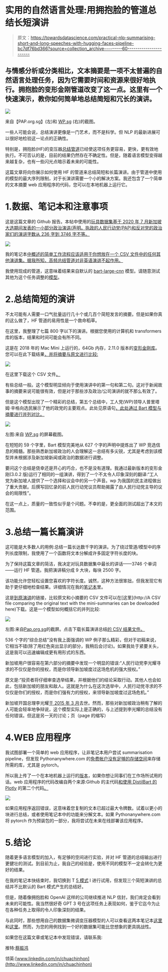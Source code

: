 # 实用的自然语言处理:用拥抱脸的管道总结长短演讲

> 原文：<https://towardsdatascience.com/practical-nlp-summarising-short-and-long-speeches-with-hugging-faces-pipeline-bc7df76bd366?source=collection_archive---------60----------------------->

## 与情感分析或分类相比，文本摘要是一项不太普遍的自然语言处理任务，因为它需要时间和资源来很好地执行。拥抱脸的变形金刚管道改变了这一点。这里有一个快速演示，教你如何简单地总结简短和冗长的演讲。

![](img/2ea63914338959c541d74c1e06463d90.png)

来自【PAP.org.sg】(左)和 [WP.sg](https://www.wp.sg/message-for-voters/) (右)的截图。

一些人可能会说，总结演讲更像是一门艺术，而不是科学。但 NLP 的最新进展可以很好地检验这一论点的正确性。

特别是，拥抱脸(HF)的变压器[总结管道](https://huggingface.co/transformers/_modules/transformers/pipelines.html#SummarizationPipeline)已经使这项任务更容易，更快，更有效地执行。不可否认的是，目前的结果仍然存在不确定性。但是，随着语言模型变得越来越复杂，也有一些闪光点暗示着未来的可能性。

这篇文章将向你展示如何使用 HF 的管道来总结简短和长篇演讲。由于管道中使用的模型的最大序列限制，对于长演讲需要一个小的解决方案。我还包含了一个简单的文本摘要 web 应用程序的代码，您可以在本地机器上运行它。

# 1.数据、笔记本和注意事项

这是这篇文章的 Github 报告。本帖中使用的[玩具数据集基于 2020 年 7 月新加坡大选期间发表的一小部分政治演讲/声明。执政的人民行动党(PAP)和反对党的政治家们的演讲字数从 236 字到 3746 字不等。](https://github.com/chuachinhon/practical_nlp/blob/master/data/ge2020_speeches.csv)

![](img/286639930ba2be9326e5bc3dbfcae0c0.png)

我的笔记本[中概述的简单工作流程应该适用于你想放在一个 CSV 文件中的任何其他演讲集。据我所知，高频总结管道对非英语演讲不起作用。](https://github.com/chuachinhon/practical_nlp/blob/master/notebooks/2.0_speech_summary_cch.ipynb)

我使用现成的管道，这意味着结果来自默认的 [bart-large-cnn](https://huggingface.co/facebook/bart-large-cnn) 模型。请随意测试其他为这个任务调整的[模型](https://huggingface.co/models?filter=pipeline:summarization)。

# 2.总结简短的演讲

不太可能有人需要一口气批量运行几十个或几百个简短发言的摘要。但是如果你真的这么做了，HF 管道的易用性是一个救命稻草。

在这里，我整理了七篇 800 字以下的演讲。根据您使用的计算机和 transformers 库的版本，结果和时间可能会有所不同。

这是在 2018 年的 Mac Mini 上运行的，64Gb 内存，2.11.0 版本的[变形金刚库](https://pypi.org/project/transformers/)。您可以在此下载结果[，并将摘要与原文进行比较:](https://www.dropbox.com/s/bgdi2p7vs2d8igy/short_results.csv)

![](img/e369d5edc7720ec97219ead71433bfb2.png)

在这里下载这个 CSV 文件[。](https://www.dropbox.com/s/bgdi2p7vs2d8igy/short_results.csv)

有些总结一般。这个模型明显倾向于使用演讲中的第一句和第二句。这对于新闻故事的摘要来说可能很有效，但是对于那些涉及政治/公司演讲的就不那么有效了。

但是这个模型出现了一个精彩的总结，第五个总结中，工人党(WP)领导人普里塔姆·辛格向选民展示了他的政党的主要观点。此处见原语句[，此处通过 Bart 模型与摘要进行并列对比。](https://www.wp.sg/message-for-voters/)

![](img/b1122f84d997f6f465ebc5cea4fd5e49.png)

左图:来自 [WP.sg](https://www.wp.sg/message-for-voters/) 的屏幕截图。

在短短的 59 个字里，Bart 模型完美地从 627 个字的声明中提炼出了 WP 竞选信息的精髓。那些熟悉新加坡政治的人会理解这一总结有多尖锐，尤其是考虑到该模型并未根据涉及新加坡新闻或政治的数据进行调整。

要问这个总结是侥幸还是开心的巧合，也不是没有道理。我通过最新版本的变形金刚(3.0.2 版)运行了相同的一组演讲，得到了一个不太令人印象深刻的翻译:“工人党为新加坡人提供了一个选择和议会中的另一个声音。wp 为我国的民主进程做出了重大贡献。后撰写回忆录的前人民行动党议员帮助揭露了由人民行动党主导的议会的局限性”。

在这一点上，质量的一致性似乎是个问题。不幸的是，更全面的测试超出了本文的范围。

# 3.总结一篇长篇演讲

这可能是大多数人的用例:总结一篇长达数千字的演讲。为了绕过管道/模型中的序列长度限制，我使用了一个函数将文本分解成许多固定字符长度的块。

为了保持这篇文章的简洁，我决定对玩具数据集中最长的讲话——3746 个单词——运行 HF 管道。我把演讲稿分成 9 大块，每块 2500 字。

该功能允许您轻松设置您喜欢的字符长度。诚然，这种方法很笨拙，但我发现它有助于更仔细地检查结果。详细情况在我的[笔记本](https://github.com/chuachinhon/practical_nlp/blob/master/notebooks/2.0_speech_summary_cch.ipynb)里。

这是[到原演讲](https://www.pap.org.sg/news/ge2020-news/ge2020-lunch-time-rally/)的链接，比较原文和小摘要的 CSV 文件可以在[这里](http://A CSV file comparing the original text with the mini-summaries can be dowloaded here)下载。这是一个模型如何概括它的并列比较:

![](img/03ef3471b09b9327536caaf1e43fb603.png)

左图:来自[Pap.org.sg](https://www.pap.org.sg/)的截屏。点击下载长篇演讲总结[的 CSV 结果文件。](https://www.dropbox.com/s/uqs14olj69mzntq/long_speech_results.csv)

536 个字的“综合总结”没有我上面强调的 WP 例子那么精彩，但对于初稿来说，它相当不错(除了用红色突出显示的部分，我稍后会讨论)。如果我处于紧要关头，这是我可以迅速编辑成更有用形式的东西。

新加坡用户很容易在第六部分的摘要中发现一个明显的错误:“人民行动党李光耀寻求的不仅仅是你的授权，而是你领导新加坡度过这场危机的强大授权。”

原文是:“投资者将仔细审查选举结果，并根据他们的结论采取行动。其他人也会如此，包括新加坡的朋友和敌人。这就是为什么在这次选举中，人民行动党寻求的不仅仅是你们的授权，而是你们强有力的授权，来领导新加坡度过这场危机。”

新加坡开国总理李光耀[于 2015 年 3 月](https://en.wikipedia.org/wiki/Lee_Kuan_Yew)去世。然而，那些对新加坡政治稍有了解的人可能会轻率地争辩说，这个模型实际上是正确的，与上述提到李光耀的总结没有任何错误。但这是另一天的讨论；页（page 的缩写）

# 4.WEB 应用程序

我试图部署一个简单的 web 应用程序，让非笔记本用户尝试 summarisation pipeline，但发现 Pythonanywhere.com 的[免费帐户没有足够的存储空间](https://www.pythonanywhere.com/forums/topic/26685/)来存储所需的库，尤其是 pytorch。

所以我上传了一个在本地机器上运行的[版本](https://github.com/chuachinhon/practical_nlp/blob/master/apps/summary_app_local.py)，如果你想让同事们在工作场所试用的话。web 应用程序的代码改编自两个来源:Github 的主代码[和使用 DistilBart 的 Plotly](https://github.com/Csmith715/Summarizer) 的第二个代码[。](https://github.com/plotly/dash-sample-apps/blob/master/apps/dash-summarize/app.py)

![](img/4a7e9929fb4fea9eb00d594b09b8ef57.png)

如果应用程序返回错误，这意味着您复制的文本已超过最大令牌数。试着以更小的块进行总结，或者使用笔记本中的功能来分解文本。如果 Pythonanywhere.com 将 pytorch 作为预装包的一部分，我将尝试在未来在线部署该应用程序。

# 5.结论

随着更多语言模型的加入，有足够的空间进行实验，并对 HF 管道的总结输出进行更健壮的测试。到目前为止，我自己的经验是，使用不同的模型不一定会转化为更好的结果。

在我的笔记本快结束时，我切换到 T [5 模式](https://huggingface.co/transformers/model_doc/t5.html) l 进行试用，但发现三个简短演讲的总结并不比默认的 Bart 模式产生的总结好。

但是，随着像拥抱脸和 OpenAI 这样的公司继续推进 NLP 信封，我们肯定会看到未来的可能性。我当然很好奇 GPT 3 号在这项任务上表现如何，鉴于它迄今为止在各种任务上取得的令人印象深刻的结果。

与此同时，那些想用自己的数据集微调变压器模型的人可以查看这两本笔记本[这里](https://github.com/abhimishra91/transformers-tutorials/blob/master/transformers_summarization_wandb.ipynb)和[这里](https://github.com/ohmeow/ohmeow_website/blob/master/_notebooks/2020-05-23-text-generation-with-blurr.ipynb)。然而，为您的用例找到一个好的数据集可能比您想象的更具挑战性。

如果您在这篇文章或笔记本中发现错误，请联系我:

推特:[蔡振鸿](https://medium.com/u/b3d8090c0aee?source=post_page-----aad7f2e1d0a0----------------------)

领英:[www.linkedin.com/in/chuachinhon](http://www.linkedin.com/in/chuachinhon)